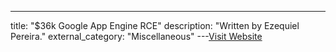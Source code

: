 ---
title: "$36k Google App Engine RCE"
description: "Written by Ezequiel Pereira."
external_category: "Miscellaneous"
---[Visit Website](https://sites.google.com/site/testsitehacking/-36k-google-app-engine-rce)

